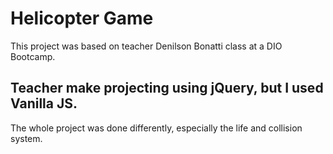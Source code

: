 # Helicopter Game

This project was based on teacher Denilson Bonatti class at a DIO Bootcamp.

## Teacher make projecting using jQuery, but I used Vanilla JS.

The whole project was done differently, especially the life and collision system.